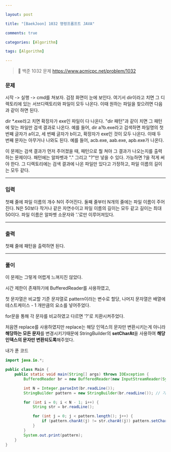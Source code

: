 ```yaml
---

layout: post

title: "[BaekJoon] 1032 명령프롬프트 JAVA"

comments: true

categories: [Algorithm]

tags: [Algorithm]

---
```


> 🔗 백준 1032 문제 https://www.acmicpc.net/problem/1032

### **문제**

시작 -> 실행 -> cmd를 쳐보자. 검정 화면이 눈에 보인다. 여기서 dir이라고 치면 그 디렉토리에 있는 서브디렉토리와 파일이 모두 나온다. 이때 원하는 파일을 찾으려면 다음과 같이 하면 된다.

dir *.exe라고 치면 확장자가 exe인 파일이 다 나온다. "dir 패턴"과 같이 치면 그 패턴에 맞는 파일만 검색 결과로 나온다. 예를 들어, dir a?b.exe라고 검색하면 파일명의 첫 번째 글자가 a이고, 세 번째 글자가 b이고, 확장자가 exe인 것이 모두 나온다. 이때 두 번째 문자는 아무거나 나와도 된다. 예를 들어, acb.exe, aab.exe, apb.exe가 나온다.

이 문제는 검색 결과가 먼저 주어졌을 때, 패턴으로 뭘 쳐야 그 결과가 나오는지를 출력하는 문제이다. 패턴에는 알파벳과 "." 그리고 "?"만 넣을 수 있다. 가능하면 ?을 적게 써야 한다. 그 디렉토리에는 검색 결과에 나온 파일만 있다고 가정하고, 파일 이름의 길이는 모두 같다.

------

### **입력**

첫째 줄에 파일 이름의 개수 N이 주어진다. 둘째 줄부터 N개의 줄에는 파일 이름이 주어진다. N은 50보다 작거나 같은 자연수이고 파일 이름의 길이는 모두 같고 길이는 최대 50이다. 파일 이름은 알파벳 소문자와 '.'로만 이루어져있다.

------

### **출력**

첫째 줄에 패턴을 출력하면 된다.

------

### **풀이**

이 문제는 그렇게 어렵게 느껴지진 않았다.

시간 제한이 존재하기에 BufferedReader를 사용하였고,

첫 문자열은 비교할 기준 문자열로 pattern이라는 변수로 할당, 나머지 문자열은 배열에 테스트케이스 - 1 개만큼의 요소를 넣어주었다.

for문을 통해 각 문자를 비교하였고 다르면 '?'로 치환시켜주었다.

처음엔 replace를 사용하였지만 replace는 해당 인덱스의 문자만 변환시키는게 아니라 **해당하는 모든 문자**를 변경시키기때문에 StringBuilder의 **setCharAt**을 사용하여 **해당 인덱스의 문자만 변환되도록**해주었다.



내가 푼 코드

```java
import java.io.*;

public class Main {
    public static void main(String[] args) throws IOException {
        BufferedReader br = new BufferedReader(new InputStreamReader(System.in));

        int N = Integer.parseInt(br.readLine());
        StringBuilder pattern = new StringBuilder(br.readLine()); // 기준 문자열

        for (int i = 0; i < N - 1; i++) {
            String str = br.readLine();

            for (int j = 0; j < pattern.length(); j++) {
                if (pattern.charAt(j) != str.charAt(j)) pattern.setCharAt(j, '?');
            }
        }
        System.out.print(pattern);
    }
}
```